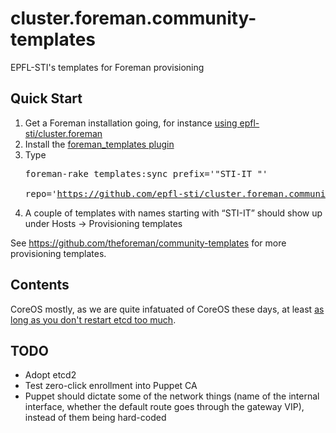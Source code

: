 # cluster.foreman.community-templates
EPFL-STI's templates for Foreman provisioning 

## Quick Start

1. Get a Foreman installation going, for instance [using epfl-sti/cluster.foreman](https://github.com/epfl-sti/cluster.foreman)
1. Install the [foreman_templates plugin](https://github.com/theforeman/foreman_templates)
2. Type <pre>foreman-rake templates:sync prefix='"STI-IT "' \
          repo='https://github.com/epfl-sti/cluster.foreman.community-templates.git'</pre>
3. A couple of templates with names starting with “STI-IT” should show up under Hosts → Provisioning templates

See https://github.com/theforeman/community-templates for more provisioning templates.

## Contents

CoreOS mostly, as we are quite infatuated of CoreOS these days, at least [as long as you don't restart etcd too much](https://github.com/coreos/etcd/issues/863).

## TODO

* Adopt etcd2
* Test zero-click enrollment into Puppet CA
* Puppet should dictate some of the network things (name of the internal interface, whether the default route goes through the gateway VIP), instead of them being hard-coded
